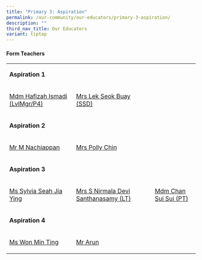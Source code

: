 ```yaml
---
title: "Primary 3: Aspiration"
permalink: /our-community/our-educators/primary-3-aspiration/
description: ""
third_nav_title: Our Educators
variant: tiptap
---
```

<h4>Form Teachers</h4>
<table style="minWidth: 75px">
<colgroup>
<col>
<col>
<col>
</colgroup>
<tbody>
<tr>
<td rowspan="1" colspan="2">
<p><strong>Aspiration 1</strong>
</p>
</td>
<td rowspan="1" colspan="1">
<p></p>
</td>
</tr>
<tr>
<td rowspan="1" colspan="1">
<p><a href="hafizah_ismadi@moe.edu.sg" rel="noopener nofollow" target="_blank">Mdm Hafizah Ismadi (LvlMgr/P4)</a>
</p>
</td>
<td rowspan="1" colspan="1">
<p><a href="cheh_seok_buay@moe.edu.sg" rel="noopener nofollow" target="_blank">Mrs Lek Seok Buay (SSD)</a>
</p>
</td>
<td rowspan="1" colspan="1">
<p></p>
</td>
</tr>
<tr>
<td rowspan="1" colspan="2">
<p><strong>Aspiration 2</strong>
</p>
</td>
<td rowspan="1" colspan="1">
<p></p>
</td>
</tr>
<tr>
<td rowspan="1" colspan="1">
<p><a href="m_nachiappan@moe.edu.sg" rel="noopener nofollow" target="_blank">Mr M Nachiappan</a>
</p>
</td>
<td rowspan="1" colspan="1">
<p><a href="law_polly@moe.edu.sg" rel="noopener nofollow" target="_blank">Mrs Polly Chin</a>
</p>
</td>
<td rowspan="1" colspan="1">
<p></p>
</td>
</tr>
<tr>
<td rowspan="1" colspan="2">
<p><strong>Aspiration 3</strong>
</p>
</td>
<td rowspan="1" colspan="1">
<p></p>
</td>
</tr>
<tr>
<td rowspan="1" colspan="1">
<p><a href="seah_jia_ying_sylvia@moe.edu.sg" rel="noopener nofollow" target="_blank">Ms Sylvia Seah Jia Ying</a>
</p>
</td>
<td rowspan="1" colspan="1">
<p><a href="s_nirmala_devi_santhanasamy@moe.edu.sg" rel="noopener nofollow" target="_blank">Mrs S Nirmala Devi Santhanasamy (LT)</a>
</p>
</td>
<td rowspan="1" colspan="1">
<p><a href="chan_sui_sui@moe.edu.sg" rel="noopener nofollow" target="_blank">Mdm Chan Sui Sui (PT)</a>
</p>
</td>
</tr>
<tr>
<td rowspan="1" colspan="2">
<p><strong>Aspiration 4</strong>
</p>
</td>
<td rowspan="1" colspan="1">
<p></p>
</td>
</tr>
<tr>
<td rowspan="1" colspan="1">
<p><a href="won_min_ting@moe.edu.sg" rel="noopener nofollow" target="_blank">Ms Won Min Ting</a>
</p>
</td>
<td rowspan="1" colspan="1">
<p><a href="chan_sui_sui@moe.edu.sg" rel="noopener nofollow" target="_blank">Mr Arun</a>
</p>
</td>
<td rowspan="1" colspan="1">
<p></p>
</td>
</tr>
</tbody>
</table>
<p></p>